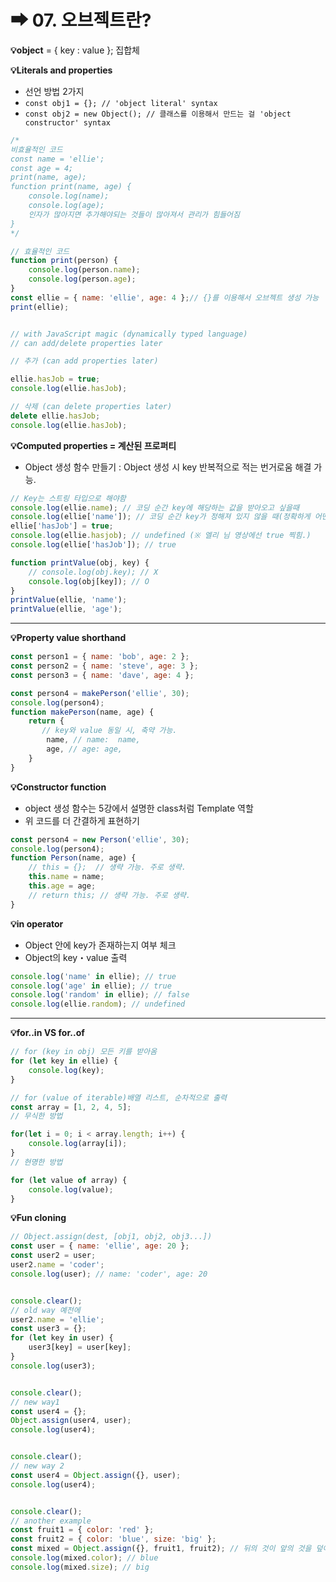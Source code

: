 # ➡ 07. 오브젝트란?

**💡object** = { key : value }; 집합체



**💡Literals and properties**

* 선언 방법 2가지
* `const obj1 = {}; // 'object literal' syntax`
* `const obj2 = new Object(); // 클래스를 이용해서 만드는 걸 'object constructor' syntax`

```javascript
/*
비효율적인 코드
const name = 'ellie';
const age = 4;
print(name, age);
function print(name, age) {
    console.log(name);
    console.log(age);
    인자가 많아지면 추가해야되는 것들이 많아져서 관리가 힘들어짐
}
*/

// 효율적인 코드
function print(person) {
    console.log(person.name);
    console.log(person.age);
}
const ellie = { name: 'ellie', age: 4 };// {}를 이용해서 오브젝트 생성 가능
print(ellie);


// with JavaScript magic (dynamically typed language)
// can add/delete properties later

// 추가 (can add properties later)

ellie.hasJob = true;
console.log(ellie.hasJob);

// 삭제 (can delete properties later)
delete ellie.hasJob;
console.log(ellie.hasJob);
```



**💡Computed properties = 계산된 프로퍼티**

* Object 생성 함수 만들기 : Object 생성 시 key 반복적으로 적는 번거로움 해결 가능.

```javascript
// Key는 스트링 타입으로 해야함
console.log(ellie.name); // 코딩 순간 key에 해당하는 값을 받아오고 싶을때
console.log(ellie['name']); // 코딩 순간 key가 정해져 있지 않을 때(정확하게 어떤 키를 사용해야되는지 모를때)
ellie['hasJob'] = true;
console.log(ellie.hasjob); // undefined (※ 엘리 님 영상에선 true 찍힘.)
console.log(ellie['hasJob']); // true

function printValue(obj, key) {
    // console.log(obj.key); // X
    console.log(obj[key]); // O
}
printValue(ellie, 'name');
printValue(ellie, 'age');
```

****

**💡Property value shorthand**

```javascript
const person1 = { name: 'bob', age: 2 };
const person2 = { name: 'steve', age: 3 };
const person3 = { name: 'dave', age: 4 };

const person4 = makePerson('ellie', 30);
console.log(person4);
function makePerson(name, age) {
    return { 
       // key와 value 동일 시, 축약 가능.    
        name, // name:  name,
        age, // age: age,
    }
} 
```



**💡Constructor function**

* object 생성 함수는 5강에서 설명한 class처럼 Template 역할
* 위 코드를 더 간결하게 표현하기

```javascript
const person4 = new Person('ellie', 30);
console.log(person4);
function Person(name, age) {
    // this = {};  // 생략 가능. 주로 생략.
    this.name = name;
    this.age = age;    
    // return this; // 생략 가능. 주로 생략.
}
```



**💡in operator**

* Object 안에 key가 존재하는지 여부 체크
* Object의 key・value 출력

```javascript
console.log('name' in ellie); // true
console.log('age' in ellie); // true
console.log('random' in ellie); // false
console.log(ellie.random); // undefined
```

****

**💡for..in VS  for..of**

```javascript
// for (key in obj) 모든 키를 받아옴
for (let key in ellie) {
    console.log(key);
}

// for (value of iterable)배열 리스트, 순차적으로 출력
const array = [1, 2, 4, 5];
// 무식한 방법

for(let i = 0; i < array.length; i++) {
    console.log(array[i]);
}
// 현명한 방법

for (let value of array) {
    console.log(value);
}
```



**💡Fun cloning**

```javascript
// Object.assign(dest, [obj1, obj2, obj3...])
const user = { name: 'ellie', age: 20 };
const user2 = user;
user2.name = 'coder';
console.log(user); // name: 'coder', age: 20


console.clear();
// old way 예전에
user2.name = 'ellie';
const user3 = {};
for (let key in user) {
    user3[key] = user[key];
}
console.log(user3);


console.clear();
// new way1 
const user4 = {};
Object.assign(user4, user);
console.log(user4);


console.clear();
// new way 2
const user4 = Object.assign({}, user);
console.log(user4);


console.clear();
// another example
const fruit1 = { color: 'red' };
const fruit2 = { color: 'blue', size: 'big' };
const mixed = Object.assign({}, fruit1, fruit2); // 뒤의 것이 앞의 것을 덮어씀.
console.log(mixed.color); // blue
console.log(mixed.size); // big
```
